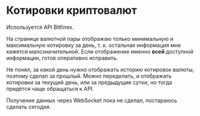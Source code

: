 # Котировки криптовалют

Используется API Bitfinex.

На странице валютной пары отображаю только минимальную и максимальную котировку за день, т. к. остальная 
информация мне кажется малозначительной. Если отображение именно __всей__ доступной информации, 
готов оперативно исправить.

Не понял, за какой день нужно отображать историю котировок валюты, поэтому сделал за прошлый. Можно переделать,
и отображать котировки за текущий день, или за предыдущие сутки, но тогда придётся чаще обращаться к API.

Получение данных через WebSocket пока не сделал, постараюсь сделать сегодня.
